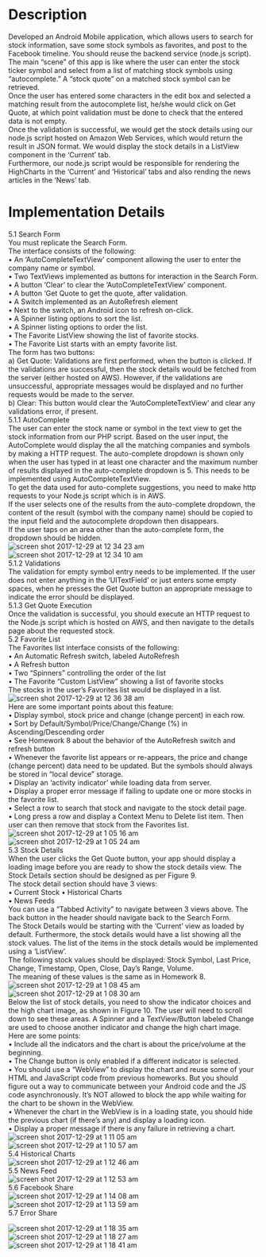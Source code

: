 # Description
Developed an Android Mobile application, which allows users to search for stock information, save some stock symbols as favorites, and post to the Facebook timeline. You should reuse the backend service (node.js script).<br>
The main “scene” of this app is like where the user can enter the stock ticker symbol and select from a list of matching stock symbols using “autocomplete.” A “stock quote” on a matched stock symbol can be retrieved.<br>
Once the user has entered some characters in the edit box and selected a matching result from the autocomplete list, he/she would click on Get Quote, at which point validation must be done to check that the entered data is not empty.<br>
Once the validation is successful, we would get the stock details using our node.js script hosted on Amazon Web Services, which would return the result in JSON format. We would display the stock details in a ListView component in the ‘Current’ tab.<br> Furthermore, our node.js script would be responsible for rendering the HighCharts in the ‘Current’ and ‘Historical’ tabs and also rending the news articles in the ‘News’ tab.<br>

# Implementation Details
5.1 Search Form<br>
You must replicate the Search Form.<br>
The interface consists of the following:<br>
• An ‘AutoCompleteTextView’ component allowing the user to enter the company
name or symbol.<br>
• Two TextViews implemented as buttons for interaction in the Search Form.<br>
• A button ‘Clear’ to clear the ‘AutoCompleteTextView’ component.<br>
• A button ‘Get Quote to get the quote, after validation.<br>
• A Switch implemented as an AutoRefresh element<br>
• Next to the switch, an Android icon to refresh on-click.<br>
• A Spinner listing options to sort the list.<br>
• A Spinner listing options to order the list.<br>
• The Favorite ListView showing the list of favorite stocks.<br>
• The Favorite List starts with an empty favorite list.<br>
The form has two buttons:<br>
a) Get Quote: Validations are first performed, when the button is clicked. If the validations are successful, then the stock details would be fetched from the server (either hosted on AWS). However, if the validations are unsuccessful, appropriate messages would be displayed and no further requests would be made to the server.<br>
b) Clear: This button would clear the ‘AutoCompleteTextView’ and clear any validations error, if present.<br>
5.1.1 AutoComplete<br>
The user can enter the stock name or symbol in the text view to get the stock information from our PHP script. Based on the user input, the AutoComplete would display the all the matching companies and symbols by making a HTTP request. The auto-complete dropdown is shown only when the user has typed in at least one character and the maximum number of results displayed in the auto-complete dropdown is 5. This needs to be implemented using AutoCompleteTextView.<br>
To get the data used for auto-complete suggestions, you need to make http requests to your Node.js script which is in AWS.<br>
If the user selects one of the results from the auto-complete dropdown, the content of the result (symbol with the company name) should be copied to the input field and the autocomplete dropdown then disappears.<br>
If the user taps on an area other than the auto-complete form, the dropdown should be hidden.<br>
![screen shot 2017-12-29 at 12 34 23 am](https://user-images.githubusercontent.com/20076221/34432867-14748d98-ec30-11e7-981a-d2437c266122.png)
![screen shot 2017-12-29 at 12 34 10 am](https://user-images.githubusercontent.com/20076221/34432871-18ac37f8-ec30-11e7-9bd5-46179838d8b1.png)<br>
5.1.2 Validations<br>
The validation for empty symbol entry needs to be implemented. If the user does not enter anything in the ‘UITextField’ or just enters some empty spaces, when he presses the Get Quote button an appropriate message to indicate the error should be displayed.<br>
5.1.3 Get Quote Execution<br>
Once the validation is successful, you should execute an HTTP request to the Node.js script which is hosted on AWS, and then navigate to the details page about the requested stock.<br>
5.2 Favorite List<br>
The Favorites list interface consists of the following:<br>
• An Automatic Refresh switch, labeled AutoRefresh<br>
• A Refresh button<br>
• Two “Spinners” controlling the order of the list<br>
• The Favorite “Custom ListView” showing a list of favorite stocks<br>
The stocks in the user’s Favorites list would be displayed in a list.<br>
![screen shot 2017-12-29 at 12 36 38 am](https://user-images.githubusercontent.com/20076221/34432917-5eb5bb70-ec30-11e7-888f-b481dd08ab6d.png)<br>
Here are some important points about this feature:<br>
• Display symbol, stock price and change (change percent) in each row.<br>
• Sort by Default/Symbol/Price/Change/Change (%) in Ascending/Descending order<br>
• See Homework 8 about the behavior of the AutoRefresh switch and refresh button<br>
• Whenever the favorite list appears or re-appears, the price and change (change percent) data need to be updated. But the symbols should always be stored in “local device” storage.<br>
• Display an ‘activity indicator’ while loading data from server.<br>
• Display a proper error message if failing to update one or more stocks in the favorite list.<br>
• Select a row to search that stock and navigate to the stock detail page.<br>
• Long press a row and display a Context Menu to Delete list item. Then user can then remove that stock from the Favorites list.<br>
![screen shot 2017-12-29 at 1 05 16 am](https://user-images.githubusercontent.com/20076221/34433468-68e7dcb4-ec34-11e7-9a28-3f19775afd06.png)
![screen shot 2017-12-29 at 1 05 24 am](https://user-images.githubusercontent.com/20076221/34433469-6bbedbcc-ec34-11e7-85cc-b04a31a0d1cc.png)<br>
5.3 Stock Details<br>
When the user clicks the Get Quote button, your app should display a loading image before you are ready to show the stock details view. The Stock Details section should be designed as per Figure 9.<br>
The stock detail section should have 3 views:<br> • Current Stock
• Historical Charts <br>• News Feeds<br>
You can use a “Tabbed Activity” to navigate between 3 views above. The back button in the header should navigate back to the Search Form.<br>
The Stock Details would be starting with the ‘Current’ view as loaded by default. Furthermore, the stock details would have a list showing all the stock values. The list of the items in the stock details would be implemented using a ‘ListView’.<br> The following stock values should be displayed: Stock Symbol, Last Price, Change, Timestamp, Open, Close, Day’s Range, Volume.<br> The meaning of these values is the same as in Homework 8.<br>
![screen shot 2017-12-29 at 1 08 45 am](https://user-images.githubusercontent.com/20076221/34433528-dc66ef0e-ec34-11e7-9f94-8b8ece7e4aa5.png)
![screen shot 2017-12-29 at 1 08 30 am](https://user-images.githubusercontent.com/20076221/34433531-e1a9aae2-ec34-11e7-9899-b9a84e092dc8.png)<br>
Below the list of stock details, you need to show the indicator choices and the high chart image, as shown in Figure 10. The user will need to scroll down to see these areas. A Spinner and a TextView/Button labeled Change are used to choose another indicator and change the high chart image. Here are some points:<br>
• Include all the indicators and the chart is about the price/volume at the beginning.<br>
• The Change button is only enabled if a different indicator is selected.<br>
• You should use a “WebView” to display the chart and reuse some of your HTML and JavaScript code from previous homeworks. But you should figure out a way to communicate between your Android code and the JS code asynchronously. It’s NOT allowed to block the app while waiting for the chart to be shown in the WebView.<br>
• Whenever the chart in the WebView is in a loading state, you should hide the previous chart (if there’s any) and display a loading icon.<br>
• Display a proper message if there is any failure in retrieving a chart.<br>
![screen shot 2017-12-29 at 1 11 05 am](https://user-images.githubusercontent.com/20076221/34433575-30ad1034-ec35-11e7-8005-395f102a8dc6.png)
![screen shot 2017-12-29 at 1 10 57 am](https://user-images.githubusercontent.com/20076221/34433578-33cc8dd0-ec35-11e7-8925-01a81cc4fe5b.png)<br>
5.4 Historical Charts<br>
![screen shot 2017-12-29 at 1 12 46 am](https://user-images.githubusercontent.com/20076221/34433634-74155f84-ec35-11e7-969a-7f35c3ec0e85.png)<br>
5.5 News Feed<br>
![screen shot 2017-12-29 at 1 12 53 am](https://user-images.githubusercontent.com/20076221/34433631-7143347a-ec35-11e7-8006-d6f851f2ba12.png)<br>
5.6 Facebook Share<br>
![screen shot 2017-12-29 at 1 14 08 am](https://user-images.githubusercontent.com/20076221/34433660-9ff1d3d0-ec35-11e7-8b83-73190e45da08.png)
![screen shot 2017-12-29 at 1 13 59 am](https://user-images.githubusercontent.com/20076221/34433662-a24bd13a-ec35-11e7-8756-9f6700e6798f.png)<br>
5.7 Error Share<br>

![screen shot 2017-12-29 at 1 18 35 am](https://user-images.githubusercontent.com/20076221/34433763-3e27834c-ec36-11e7-9de6-5ffea8019b0c.png)
![screen shot 2017-12-29 at 1 18 27 am](https://user-images.githubusercontent.com/20076221/34433766-408d139a-ec36-11e7-8421-2e044ec69d89.png)
![screen shot 2017-12-29 at 1 18 41 am](https://user-images.githubusercontent.com/20076221/34433767-43107d8c-ec36-11e7-808f-ccf6ff6d44b0.png)


